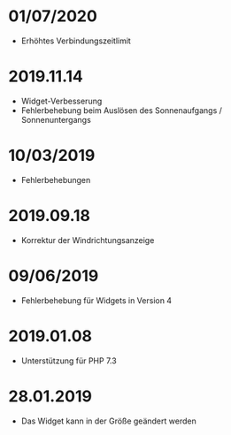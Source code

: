# 01/07/2020

- Erhöhtes Verbindungszeitlimit

# 2019.11.14

- Widget-Verbesserung
- Fehlerbehebung beim Auslösen des Sonnenaufgangs / Sonnenuntergangs

# 10/03/2019

- Fehlerbehebungen

# 2019.09.18

- Korrektur der Windrichtungsanzeige

# 09/06/2019

- Fehlerbehebung für Widgets in Version 4

# 2019.01.08

- Unterstützung für PHP 7.3

# 28.01.2019

- Das Widget kann in der Größe geändert werden
